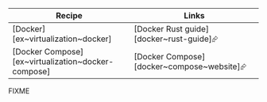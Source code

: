 | Recipe | Links |
|--------|--------|
| [Docker][ex~virtualization~docker] | [Docker Rust guide][docker~rust-guide]⮳ |
| [Docker Compose][ex~virtualization~docker-compose] | [Docker Compose][docker~compose~website]⮳ |

<div class="hidden">
FIXME
</div>
